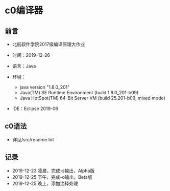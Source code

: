 # c0编译器
## 前言
+ 北航软件学院2017级编译原理大作业
+ 时间：2019-12-26
+ 语言：Java
+ 环境：
    - java version "1.8.0_201"
    - Java(TM) SE Runtime Environment (build 1.8.0_201-b09)
    - Java HotSpot(TM) 64-Bit Server VM (build 25.201-b09, mixed mode)

+ IDE：Eclipse 2019-06
## c0语法
+ 详见/src/readme.txt
## 记录
+ 2019-12-23 凌晨，完成-s输出，Alpha版
+ 2019-12-25 下午，完成-o输出，Beta版
+ 2019-12-25 晚上，添加注释处理